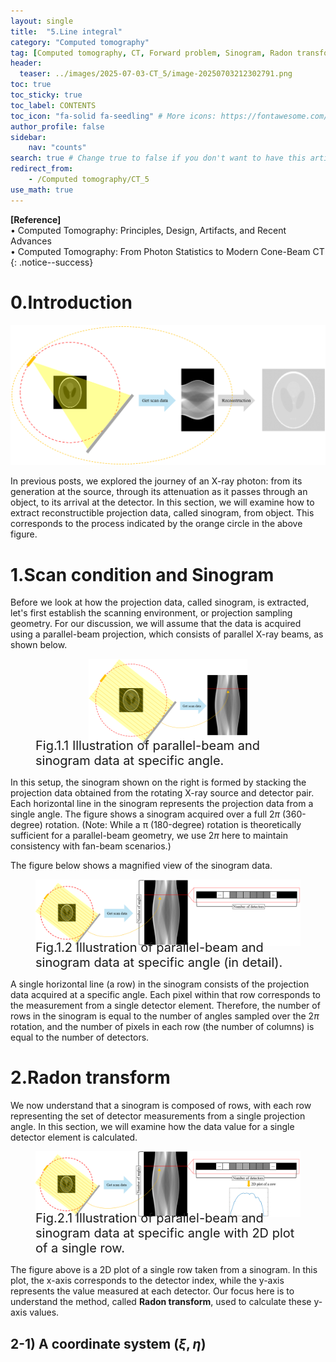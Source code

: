 ```yaml
---
layout: single
title:  "5.Line integral"
category: "Computed tomography"
tag: [Computed tomography, CT, Forward problem, Sinogram, Radon transform]
header:
  teaser: ../images/2025-07-03-CT_5/image-20250703212302791.png
toc: true
toc_sticky: true
toc_label: CONTENTS
toc_icon: "fa-solid fa-seedling" # More icons: https://fontawesome.com/v6/search?ic=free
author_profile: false
sidebar:
    nav: "counts"
search: true # Change true to false if you don't want to have this article be searched 
redirect_from:
    - /Computed tomography/CT_5
use_math: true
---
```


**[Reference]** <br>
$\bullet$ Computed Tomography: Principles, Design, Artifacts, and Recent Advances <br>
$\bullet$ Computed Tomography: From Photon Statistics to Modern Cone-Beam CT
{: .notice--success}

# 0.Introduction
![image-20250703212302791](../images/2025-07-03-CT_5/image-20250703212302791.png)

In previous posts, we explored the journey of an X-ray photon: from its generation at the source, through its attenuation as it passes through an object, to its arrival at the detector. In this section, we will examine how to extract reconstructible projection data, called sinogram, from object. This corresponds to the process indicated by the orange circle in the above figure.

# 1.Scan condition and Sinogram
Before we look at how the projection data, called sinogram, is extracted, let's first establish the scanning environment, or projection sampling geometry. For our discussion, we will assume that the data is acquired using a parallel-beam projection, which consists of parallel X-ray beams, as shown below.

<figure style="display: flex; flex-direction: column; align-items: center; margin-top: 0.5em; margin-bottom: 0.5em;">
  <img src="../images/2025-07-03-CT_5/image-20250706202334965.png" alt="Illustration of parallel-beam and sinogram data at specific angle." 
       style="width: 60%; height: auto;">
   <figcaption style="font-size: 20px; margin-top: -0.5em;">
   Fig.1.1 Illustration of parallel-beam and sinogram data at specific angle.
   </figcaption>
</figure> 

In this setup, the sinogram shown on the right is formed by stacking the projection data obtained from the rotating X-ray source and detector pair. 
Each horizontal line in the sinogram represents the projection data from a single angle. The figure shows a sinogram acquired over a full $2π$ (360-degree) rotation.
(Note: While a π (180-degree) rotation is theoretically sufficient for a parallel-beam geometry, we use $2π$ here to maintain consistency with fan-beam scenarios.)

The figure below shows a magnified view of the sinogram data. 

<figure style="display: flex; flex-direction: column; align-items: center; margin-top: 0.5em; margin-bottom: 0.5em;">
  <img src="../images/2025-07-03-CT_5/image-20250706205721790.png" alt="Illustration of parallel-beam and sinogram data at specific angle." 
       style="width: 100%; height: auto;">
   <figcaption style="font-size: 20px; margin-top: -0.5em;">
   Fig.1.2 Illustration of parallel-beam and sinogram data at specific angle (in detail).
   </figcaption>
</figure> 

A single horizontal line (a row) in the sinogram consists of the projection data acquired at a specific angle. 
Each pixel within that row corresponds to the measurement from a single detector element.
Therefore, the number of rows in the sinogram is equal to the number of angles sampled over the $2π$ rotation, and the number of pixels in each row (the number of columns) is equal to the number of detectors.


# 2.Radon transform
We now understand that a sinogram is composed of rows, with each row representing the set of detector measurements from a single projection angle. 
In this section, we will examine how the data value for a single detector element is calculated.

<figure style="display: flex; flex-direction: column; align-items: center; margin-top: 0.5em; margin-bottom: 0.5em;">
  <img src="../images/2025-07-03-CT_5/image-20250707111106589.png" alt="Illustration of parallel-beam and sinogram data at specific angle with 2D plot of a single row." 
       style="width: 100%; height: auto;">
   <figcaption style="font-size: 20px; margin-top: -0.5em;">
   Fig.2.1 Illustration of parallel-beam and sinogram data at specific angle with 2D plot of a single row.
   </figcaption>
</figure> 

The figure above is a 2D plot of a single row taken from a sinogram. 
In this plot, the x-axis corresponds to the detector index, while the y-axis represents the value measured at each detector. 
Our focus here is to understand the method, called **Radon transform**, used to calculate these y-axis values.

## 2-1) A coordinate system $(\xi, \eta)$


